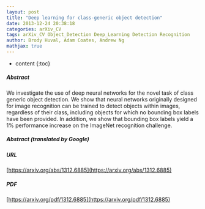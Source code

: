 ```yaml
---
layout: post
title: "Deep learning for class-generic object detection"
date: 2013-12-24 20:38:18
categories: arXiv_CV
tags: arXiv_CV Object_Detection Deep_Learning Detection Recognition
author: Brody Huval, Adam Coates, Andrew Ng
mathjax: true
---
```


* content
{:toc}

##### Abstract
We investigate the use of deep neural networks for the novel task of class generic object detection. We show that neural networks originally designed for image recognition can be trained to detect objects within images, regardless of their class, including objects for which no bounding box labels have been provided. In addition, we show that bounding box labels yield a 1% performance increase on the ImageNet recognition challenge.

##### Abstract (translated by Google)


##### URL
[https://arxiv.org/abs/1312.6885](https://arxiv.org/abs/1312.6885)

##### PDF
[https://arxiv.org/pdf/1312.6885](https://arxiv.org/pdf/1312.6885)

